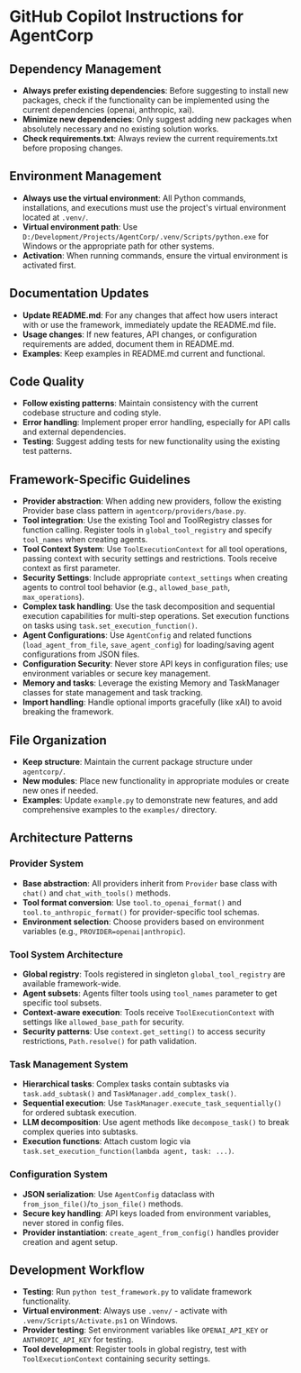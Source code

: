 # GitHub Copilot Instructions for AgentCorp

## Dependency Management
- **Always prefer existing dependencies**: Before suggesting to install new packages, check if the functionality can be implemented using the current dependencies (openai, anthropic, xai).
- **Minimize new dependencies**: Only suggest adding new packages when absolutely necessary and no existing solution works.
- **Check requirements.txt**: Always review the current requirements.txt before proposing changes.

## Environment Management
- **Always use the virtual environment**: All Python commands, installations, and executions must use the project's virtual environment located at `.venv/`.
- **Virtual environment path**: Use `D:/Development/Projects/AgentCorp/.venv/Scripts/python.exe` for Windows or the appropriate path for other systems.
- **Activation**: When running commands, ensure the virtual environment is activated first.

## Documentation Updates
- **Update README.md**: For any changes that affect how users interact with or use the framework, immediately update the README.md file.
- **Usage changes**: If new features, API changes, or configuration requirements are added, document them in README.md.
- **Examples**: Keep examples in README.md current and functional.

## Code Quality
- **Follow existing patterns**: Maintain consistency with the current codebase structure and coding style.
- **Error handling**: Implement proper error handling, especially for API calls and external dependencies.
- **Testing**: Suggest adding tests for new functionality using the existing test patterns.

## Framework-Specific Guidelines
- **Provider abstraction**: When adding new providers, follow the existing Provider base class pattern in `agentcorp/providers/base.py`.
- **Tool integration**: Use the existing Tool and ToolRegistry classes for function calling. Register tools in `global_tool_registry` and specify `tool_names` when creating agents.
- **Tool Context System**: Use `ToolExecutionContext` for all tool operations, passing context with security settings and restrictions. Tools receive context as first parameter.
- **Security Settings**: Include appropriate `context_settings` when creating agents to control tool behavior (e.g., `allowed_base_path`, `max_operations`).
- **Complex task handling**: Use the task decomposition and sequential execution capabilities for multi-step operations. Set execution functions on tasks using `task.set_execution_function()`.
- **Agent Configurations**: Use `AgentConfig` and related functions (`load_agent_from_file`, `save_agent_config`) for loading/saving agent configurations from JSON files.
- **Configuration Security**: Never store API keys in configuration files; use environment variables or secure key management.
- **Memory and tasks**: Leverage the existing Memory and TaskManager classes for state management and task tracking.
- **Import handling**: Handle optional imports gracefully (like xAI) to avoid breaking the framework.

## File Organization
- **Keep structure**: Maintain the current package structure under `agentcorp/`.
- **New modules**: Place new functionality in appropriate modules or create new ones if needed.
- **Examples**: Update `example.py` to demonstrate new features, and add comprehensive examples to the `examples/` directory.

## Architecture Patterns

### Provider System
- **Base abstraction**: All providers inherit from `Provider` base class with `chat()` and `chat_with_tools()` methods.
- **Tool format conversion**: Use `tool.to_openai_format()` and `tool.to_anthropic_format()` for provider-specific tool schemas.
- **Environment selection**: Choose providers based on environment variables (e.g., `PROVIDER=openai|anthropic`).

### Tool System Architecture
- **Global registry**: Tools registered in singleton `global_tool_registry` are available framework-wide.
- **Agent subsets**: Agents filter tools using `tool_names` parameter to get specific tool subsets.
- **Context-aware execution**: Tools receive `ToolExecutionContext` with settings like `allowed_base_path` for security.
- **Security patterns**: Use `context.get_setting()` to access security restrictions, `Path.resolve()` for path validation.

### Task Management System
- **Hierarchical tasks**: Complex tasks contain subtasks via `task.add_subtask()` and `TaskManager.add_complex_task()`.
- **Sequential execution**: Use `TaskManager.execute_task_sequentially()` for ordered subtask execution.
- **LLM decomposition**: Use agent methods like `decompose_task()` to break complex queries into subtasks.
- **Execution functions**: Attach custom logic via `task.set_execution_function(lambda agent, task: ...)`.

### Configuration System
- **JSON serialization**: Use `AgentConfig` dataclass with `from_json_file()`/`to_json_file()` methods.
- **Secure key handling**: API keys loaded from environment variables, never stored in config files.
- **Provider instantiation**: `create_agent_from_config()` handles provider creation and agent setup.

## Development Workflow
- **Testing**: Run `python test_framework.py` to validate framework functionality.
- **Virtual environment**: Always use `.venv/` - activate with `.venv/Scripts/Activate.ps1` on Windows.
- **Provider testing**: Set environment variables like `OPENAI_API_KEY` or `ANTHROPIC_API_KEY` for testing.
- **Tool development**: Register tools in global registry, test with `ToolExecutionContext` containing security settings.